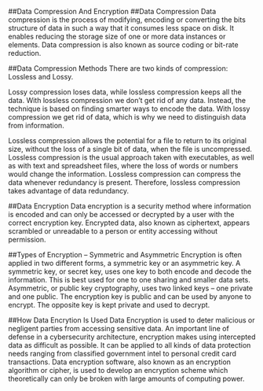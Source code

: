 ##Data Compression And Encryption
##Data Compression
Data compression is the process of modifying, encoding or converting the bits structure of data in such a way that it consumes less space on disk. It enables reducing the storage size of one or more data instances or elements. Data compression is also known as source coding or bit-rate reduction.

##Data Compression Methods
There are two kinds of compression: Lossless and Lossy.

Lossy compression loses data, while lossless compression keeps all the data. With lossless compression we don’t get rid of any data. Instead, the technique is based on finding smarter ways to encode the data. With lossy compression we get rid of data, which is why we need to distinguish data from information.

Lossless compression allows the potential for a file to return to its original size, without the loss of a single bit of data, when the file is uncompressed. Lossless compression is the usual approach taken with executables, as well as with text and spreadsheet files, where the loss of words or numbers would change the information. Lossless compression can compress the data whenever redundancy is present. Therefore, lossless compression takes advantage of data redundancy.

##Data Encryption
Data encryption is a security method where information is encoded and can only be accessed or decrypted by a user with the correct encryption key. Encrypted data, also known as ciphertext, appears scrambled or unreadable to a person or entity accessing without permission.

##Types of Encryption – Symmetric and Asymmetric
Encryption is often applied in two different forms, a symmetric key or an asymmetric key. A symmetric key, or secret key, uses one key to both encode and decode the information. This is best used for one to one sharing and smaller data sets. Asymmetric, or public key cryptography, uses two linked keys – one private and one public. The encryption key is public and can be used by anyone to encrypt. The opposite key is kept private and used to decrypt.

##How Data Encrytion Is Used
Data Encryption is used to deter malicious or negligent parties from accessing sensitive data. An important line of defense in a cybersecurity architecture, encryption makes using intercepted data as difficult as possible. It can be applied to all kinds of data protection needs ranging from classified government intel to personal credit card transactions. Data encryption software, also known as an encryption algorithm or cipher, is used to develop an encryption scheme which theoretically can only be broken with large amounts of computing power.
